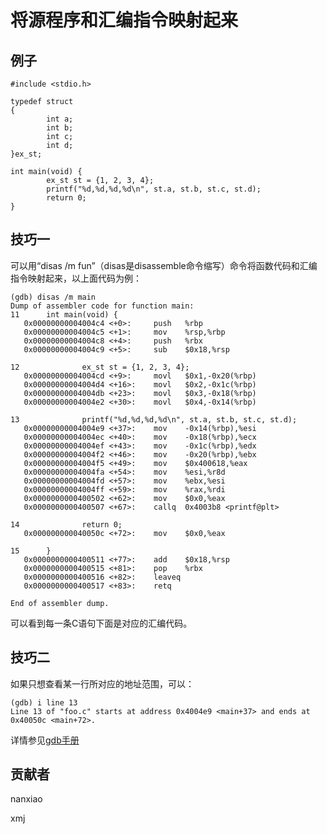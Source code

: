 # 将源程序和汇编指令映射起来

## 例子

	#include <stdio.h>

	typedef struct
	{
	        int a;
	        int b;
	        int c;
	        int d;
	}ex_st;
	
	int main(void) {
	        ex_st st = {1, 2, 3, 4};
	        printf("%d,%d,%d,%d\n", st.a, st.b, st.c, st.d);
	        return 0;
	}

## 技巧一

可以用“disas /m fun”（disas是disassemble命令缩写）命令将函数代码和汇编指令映射起来，以上面代码为例：

	(gdb) disas /m main
	Dump of assembler code for function main:
	11      int main(void) {
	   0x00000000004004c4 <+0>:     push   %rbp
	   0x00000000004004c5 <+1>:     mov    %rsp,%rbp
	   0x00000000004004c8 <+4>:     push   %rbx
	   0x00000000004004c9 <+5>:     sub    $0x18,%rsp
	
	12              ex_st st = {1, 2, 3, 4};
	   0x00000000004004cd <+9>:     movl   $0x1,-0x20(%rbp)
	   0x00000000004004d4 <+16>:    movl   $0x2,-0x1c(%rbp)
	   0x00000000004004db <+23>:    movl   $0x3,-0x18(%rbp)
	   0x00000000004004e2 <+30>:    movl   $0x4,-0x14(%rbp)
	
	13              printf("%d,%d,%d,%d\n", st.a, st.b, st.c, st.d);
	   0x00000000004004e9 <+37>:    mov    -0x14(%rbp),%esi
	   0x00000000004004ec <+40>:    mov    -0x18(%rbp),%ecx
	   0x00000000004004ef <+43>:    mov    -0x1c(%rbp),%edx
	   0x00000000004004f2 <+46>:    mov    -0x20(%rbp),%ebx
	   0x00000000004004f5 <+49>:    mov    $0x400618,%eax
	   0x00000000004004fa <+54>:    mov    %esi,%r8d
	   0x00000000004004fd <+57>:    mov    %ebx,%esi
	   0x00000000004004ff <+59>:    mov    %rax,%rdi
	   0x0000000000400502 <+62>:    mov    $0x0,%eax
	   0x0000000000400507 <+67>:    callq  0x4003b8 <printf@plt>
	
	14              return 0;
	   0x000000000040050c <+72>:    mov    $0x0,%eax
	
	15      }
	   0x0000000000400511 <+77>:    add    $0x18,%rsp
	   0x0000000000400515 <+81>:    pop    %rbx
	   0x0000000000400516 <+82>:    leaveq
	   0x0000000000400517 <+83>:    retq
	
	End of assembler dump.

可以看到每一条C语句下面是对应的汇编代码。

## 技巧二

如果只想查看某一行所对应的地址范围，可以：

	(gdb) i line 13
	Line 13 of "foo.c" starts at address 0x4004e9 <main+37> and ends at 0x40050c <main+72>.	

详情参见[gdb手册](https://sourceware.org/gdb/onlinedocs/gdb/Machine-Code.html)

## 贡献者

nanxiao

xmj

